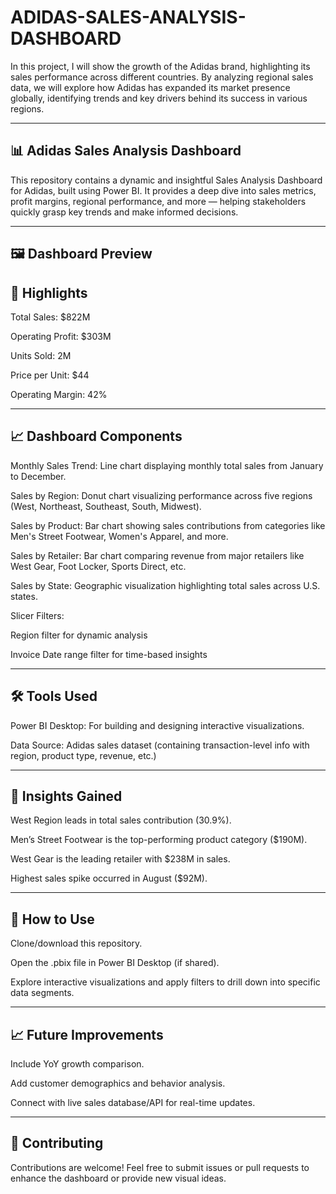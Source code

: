 # ADIDAS-SALES-ANALYSIS-DASHBOARD
In this project, I will show the growth of the Adidas brand, highlighting its sales performance across different countries. By analyzing regional sales data, we will explore how Adidas has expanded its market presence globally, identifying trends and key drivers behind its success in various regions.

---

## 📊 Adidas Sales Analysis Dashboard ##
This repository contains a dynamic and insightful Sales Analysis Dashboard for Adidas, built using Power BI. It provides a deep dive into sales metrics, profit margins, regional performance, and more — helping stakeholders quickly grasp key trends and make informed decisions.

---

## 🖼️ Dashboard Preview ##

## 📌 Highlights ##
Total Sales: $822M

Operating Profit: $303M

Units Sold: 2M

Price per Unit: $44

Operating Margin: 42%

---

## 📈 Dashboard Components ##
Monthly Sales Trend: Line chart displaying monthly total sales from January to December.

Sales by Region: Donut chart visualizing performance across five regions (West, Northeast, Southeast, South, Midwest).

Sales by Product: Bar chart showing sales contributions from categories like Men's Street Footwear, Women's Apparel, and more.

Sales by Retailer: Bar chart comparing revenue from major retailers like West Gear, Foot Locker, Sports Direct, etc.

Sales by State: Geographic visualization highlighting total sales across U.S. states.

Slicer Filters:

Region filter for dynamic analysis

Invoice Date range filter for time-based insights

---

## 🛠️ Tools Used ##
Power BI Desktop: For building and designing interactive visualizations.

Data Source: Adidas sales dataset (containing transaction-level info with region, product type, revenue, etc.)

---

## 🧠 Insights Gained ##
West Region leads in total sales contribution (30.9%).

Men’s Street Footwear is the top-performing product category ($190M).

West Gear is the leading retailer with $238M in sales.

Highest sales spike occurred in August ($92M).

---

## 🚀 How to Use ##
Clone/download this repository.

Open the .pbix file in Power BI Desktop (if shared).

Explore interactive visualizations and apply filters to drill down into specific data segments.

---

## 📈 Future Improvements ##
Include YoY growth comparison.

Add customer demographics and behavior analysis.

Connect with live sales database/API for real-time updates.

---

## 🤝 Contributing ##
Contributions are welcome! Feel free to submit issues or pull requests to enhance the dashboard or provide new visual ideas.
